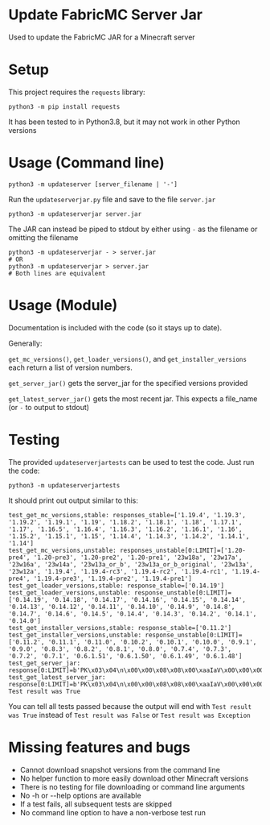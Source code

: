 # Update FabricMC Server Jar

Used to update the FabricMC JAR for a Minecraft server

# Setup

This project requires the `requests` library:

```
python3 -m pip install requests
```

It has been tested to in Python3.8, but it may not work in other Python versions

# Usage (Command line)

```
python3 -m updateserver [server_filename | '-']
```

Run the `updateserverjar.py` file and save to the file `server.jar`

```
python3 -m updateserverjar server.jar
```

The JAR can instead be piped to stdout by either using `-` as the filename or omitting the filename

```
python3 -m updateserverjar - > server.jar
# OR
python3 -m updateserverjar > server.jar
# Both lines are equivalent
```

# Usage (Module)

Documentation is included with the code (so it stays up to date).

Generally:

`get_mc_versions()`, `get_loader_versions()`, and `get_installer_versions` each return a list of version numbers.

`get_server_jar()` gets the server_jar for the specified versions provided

`get_latest_server_jar()` gets the most recent jar. This expects a file_name (or `-` to output to stdout)

# Testing

The provided `updateserverjartests` can be used to test the code. Just run the code:

```
python3 -m updateserverjartests
```

It should print out output similar to this:

```
test_get_mc_versions,stable: responses_stable=['1.19.4', '1.19.3', '1.19.2', '1.19.1', '1.19', '1.18.2', '1.18.1', '1.18', '1.17.1', '1.17', '1.16.5', '1.16.4', '1.16.3', '1.16.2', '1.16.1', '1.16', '1.15.2', '1.15.1', '1.15', '1.14.4', '1.14.3', '1.14.2', '1.14.1', '1.14']
test_get_mc_versions,unstable: responses_unstable[0:LIMIT]=['1.20-pre4', '1.20-pre3', '1.20-pre2', '1.20-pre1', '23w18a', '23w17a', '23w16a', '23w14a', '23w13a_or_b', '23w13a_or_b_original', '23w13a', '23w12a', '1.19.4', '1.19.4-rc3', '1.19.4-rc2', '1.19.4-rc1', '1.19.4-pre4', '1.19.4-pre3', '1.19.4-pre2', '1.19.4-pre1']
test_get_loader_versions,stable: response_stable=['0.14.19']
test_get_loader_versions,unstable: response_unstable[0:LIMIT]=['0.14.19', '0.14.18', '0.14.17', '0.14.16', '0.14.15', '0.14.14', '0.14.13', '0.14.12', '0.14.11', '0.14.10', '0.14.9', '0.14.8', '0.14.7', '0.14.6', '0.14.5', '0.14.4', '0.14.3', '0.14.2', '0.14.1', '0.14.0']
test_get_installer_versions,stable: response_stable=['0.11.2']
test_get_installer_versions,unstable: response_unstable[0:LIMIT]=['0.11.2', '0.11.1', '0.11.0', '0.10.2', '0.10.1', '0.10.0', '0.9.1', '0.9.0', '0.8.3', '0.8.2', '0.8.1', '0.8.0', '0.7.4', '0.7.3', '0.7.2', '0.7.1', '0.6.1.51', '0.6.1.50', '0.6.1.49', '0.6.1.48']
test_get_server_jar: response[0:LIMIT]=b'PK\x03\x04\n\x00\x00\x08\x08\x00\xaaIaV\x00\x00\x00\x00\x02\x00'
test_get_latest_server_jar: response[0:LIMIT]=b'PK\x03\x04\n\x00\x00\x08\x08\x00\xaaIaV\x00\x00\x00\x00\x02\x00'
Test result was True
```

You can tell all tests passed because the output will end with `Test result was True`
instead of `Test result was False` or `Test result was Exception`

# Missing features and bugs

* Cannot download snapshot versions from the command line
* No helper function to more easily download other Minecraft versions
* There is no testing for file downloading or command line arguments
* No -h or --help options are available
* If a test fails, all subsequent tests are skipped
* No command line option to have a non-verbose test run
